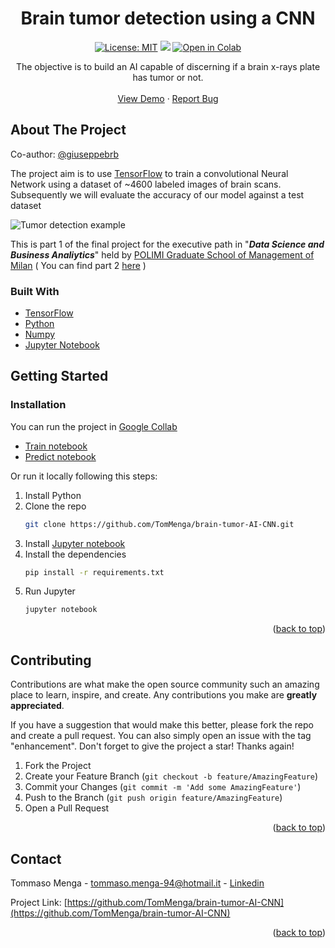 <div id="top"></div>

<h1 align="center">Brain tumor detection using a CNN</h1>
<div align="center">

  [![License: MIT](https://img.shields.io/badge/License-MIT-yellow.svg)](https://opensource.org/licenses/MIT) 
  [![](https://badgen.net/badge/release/1.0.0/green?icon=github)](https://github.com/TomMenga/brain-tumor-AI-CNN/releases/tag/v1.0) 
  [![Open in Colab](https://colab.research.google.com/assets/colab-badge.svg)](https://colab.research.google.com/github/TomMenga/brain-tumor-AI-CNN/blob/main/Brain_Tumor_CNN_Predict.ipynb)
</div>
<p align="center">
  The objective is to build an AI capable of discerning if a brain x-rays plate has tumor or not.    
  <br />
  <br />
  <a href="https://colab.research.google.com/github/TomMenga/brain-tumor-AI-CNN/blob/main/Brain_Tumor_CNN_Predict.ipynb">View Demo</a>
  ·
  <a href="https://github.com/TomMenga/brain-tumor-AI-CNN/issues">Report Bug</a>
</p>

<!-- ABOUT THE PROJECT -->
## About The Project

Co-author: [@giuseppebrb](https://github.com/giuseppebrb)  

The project aim is to use [TensorFlow](https://www.tensorflow.org/) to train a convolutional Neural Network using a dataset of ~4600 labeled images of brain scans.  
Subsequently we will evaluate the accuracy of our model against a test dataset

![Tumor detection example](https://user-images.githubusercontent.com/12052575/176995032-c16bb0cb-c61c-40fa-a55b-981f6035cb21.PNG)

This is part 1 of the final project for the executive path in "***Data Science and Business Analiytics***" held by [POLIMI Graduate School of Management of Milan](https://www.som.polimi.it/) ( You can find part 2 [here](https://github.com/giuseppebrb/BrainTumorDetection) )


### Built With

* [TensorFlow](https://www.tensorflow.org/)
* [Python](https://www.python.org/)
* [Numpy](https://numpy.org/)
* [Jupyter Notebook](https://jupyter.org/)

<!-- GETTING STARTED -->
## Getting Started

### Installation
You can run the project in [Google Collab](https://colab.research.google.com/github/TomMenga/brain-tumor-AI-CNN/blob/main/Brain_Tumor_CNN_Train.ipynb)  
* [Train notebook](https://colab.research.google.com/github/TomMenga/brain-tumor-AI-CNN/blob/main/Brain_Tumor_CNN_Train.ipynb)
* [Predict notebook](https://colab.research.google.com/github/TomMenga/brain-tumor-AI-CNN/blob/main/Brain_Tumor_CNN_Predict.ipynb)

Or run it locally following this steps:

1. Install Python
2. Clone the repo
   ```sh
   git clone https://github.com/TomMenga/brain-tumor-AI-CNN.git
   ```
3. Install [Jupyter notebook](https://jupyter.org/install)
4. Install the dependencies
   ```sh
   pip install -r requirements.txt
   ```
5. Run Jupyter
   ```sh
   jupyter notebook
   ```
<p align="right">(<a href="#top">back to top</a>)</p>


<!-- CONTRIBUTING -->
## Contributing

Contributions are what make the open source community such an amazing place to learn, inspire, and create. Any contributions you make are **greatly appreciated**.

If you have a suggestion that would make this better, please fork the repo and create a pull request. You can also simply open an issue with the tag "enhancement".
Don't forget to give the project a star! Thanks again!

1. Fork the Project
2. Create your Feature Branch (`git checkout -b feature/AmazingFeature`)
3. Commit your Changes (`git commit -m 'Add some AmazingFeature'`)
4. Push to the Branch (`git push origin feature/AmazingFeature`)
5. Open a Pull Request

<p align="right">(<a href="#top">back to top</a>)</p>

<!-- CONTACT -->
## Contact

Tommaso Menga - tommaso.menga-94@hotmail.it - [Linkedin](https://www.linkedin.com/in/tommaso-menga/)

Project Link: [https://github.com/TomMenga/brain-tumor-AI-CNN](https://github.com/TomMenga/brain-tumor-AI-CNN)

<p align="right">(<a href="#top">back to top</a>)</p>
